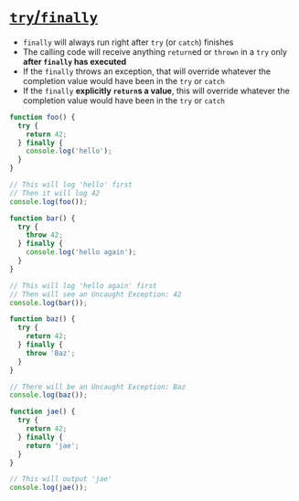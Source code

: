 # [`try`/`finally`](https://github.com/getify/You-Dont-Know-JS/blob/master/types%20%26%20grammar/ch5.md#tryfinally)

* `finally` will always run right after `try` (or `catch`) finishes
* The calling code will receive anything `return`ed or `thrown` in a `try` only **after `finally` has executed**
* If the `finally` throws an exception, that will override whatever the completion value would have been in the `try` or `catch`
* If the `finally` **explicitly `return`s a value**, this will override whatever the completion value would have been in the `try` or `catch`

```javascript
function foo() {
  try {
    return 42;
  } finally {
    console.log('hello');
  }
}

// This will log 'hello' first
// Then it will log 42
console.log(foo());

function bar() {
  try {
    throw 42;
  } finally {
    console.log('hello again');
  }
}

// This will log 'hello again' first
// Then will see an Uncaught Exception: 42
console.log(bar());

function baz() {
  try {
    return 42;
  } finally {
    throw 'Baz';
  }
}

// There will be an Uncaught Exception: Baz
console.log(baz());

function jae() {
  try {
    return 42;
  } finally {
    return 'jae';
  }
}

// This will output 'jae'
console.log(jae());
```
